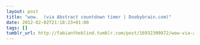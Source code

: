 ```yaml
---
layout: post
title: "wow.  (via Abstract countdown timer | Doobybrain.com)"
date: 2012-02-02T21:18:23+01:00
tags: []
tumblr_url: http://fabiantheblind.tumblr.com/post/16932309872/wow-via-abstract-countdown-timer
---
```


